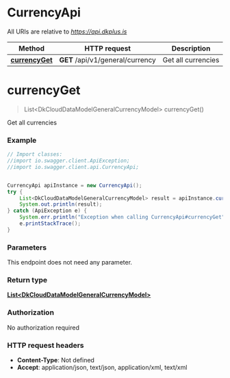 # CurrencyApi

All URIs are relative to *https://api.dkplus.is*

Method | HTTP request | Description
------------- | ------------- | -------------
[**currencyGet**](CurrencyApi.md#currencyGet) | **GET** /api/v1/general/currency | Get all currencies


<a name="currencyGet"></a>
# **currencyGet**
> List&lt;DkCloudDataModelGeneralCurrencyModel&gt; currencyGet()

Get all currencies

### Example
```java
// Import classes:
//import io.swagger.client.ApiException;
//import io.swagger.client.api.CurrencyApi;


CurrencyApi apiInstance = new CurrencyApi();
try {
    List<DkCloudDataModelGeneralCurrencyModel> result = apiInstance.currencyGet();
    System.out.println(result);
} catch (ApiException e) {
    System.err.println("Exception when calling CurrencyApi#currencyGet");
    e.printStackTrace();
}
```

### Parameters
This endpoint does not need any parameter.

### Return type

[**List&lt;DkCloudDataModelGeneralCurrencyModel&gt;**](DkCloudDataModelGeneralCurrencyModel.md)

### Authorization

No authorization required

### HTTP request headers

 - **Content-Type**: Not defined
 - **Accept**: application/json, text/json, application/xml, text/xml

